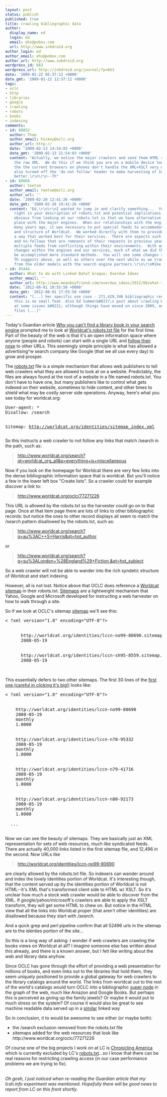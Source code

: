 ```yaml
---
layout: post
status: publish
published: true
title: crawling bibliographic data
author:
  display_name: ed
  login: ed
  email: ehs@pobox.com
  url: http://www.inkdroid.org
author_login: ed
author_email: ehs@pobox.com
author_url: http://www.inkdroid.org
wordpress_id: 663
wordpress_url: http://inkdroid.org/journal/?p=663
date: '2009-01-22 05:37:12 +0000'
date_gmt: '2009-01-22 12:37:12 +0000'
tags:
- oclc
- http
- libraries
- google
- crawling
- robots
- books
- indexing
comments:
- id: 80852
  author: Thom
  author_email: hickey@oclc.org
  author_url: http://
  date: '2009-02-13 14:54:03 +0000'
  date_gmt: '2009-02-13 21:54:03 +0000'
  content: "Actually, we notice the major crawlers and send them HTML rather than
    the raw XML.  We do this if we think you are on a mobile device too, since most
    the the current browsers on phones don't handle the XML+XSLT very well.\r\n\r\nWe've
    also turned off the 'do not follow' header to make harvesting of Identities work
    better.\r\n\r\n--Th"
- id: 80868
  author: teetsm
  author_email: teetsm@oclc.org
  author_url: ''
  date: '2009-02-20 12:41:26 +0000'
  date_gmt: '2009-02-20 19:41:26 +0000'
  content: "Ed,\r\n\r\nI wanted to jump in and clarify something...  You are absolutely
    right in your description of robots.txt and potential implications.  What is not
    obvious from looking at our robots.txt is that we have alternative methods in
    place with the major engines.  When our relationships with the engines started
    many years ago, it was necessary to put special feeds to accommodate the size
    and structure of Worldcat.  We worked directly with them to provide the data in
    a way that worked best for their services.  There are aspects such as our robots.txt
    and no-follows that are remnants of their requests in previous years and prevented
    multiple feeds from conflicting within their environments.  With advances and
    changes within the engines and our services, much of what we did then can now
    be accomplished more standard methods.  You will see some changes such as what
    Th suggests above, as well as others over the next while as we transition away
    from the older models with the search engine partners.\r\n\r\nMike Teets, OCLC"
- id: 85444
  author: What to do with Linked Data? &raquo; Overdue Ideas
  author_email: ''
  author_url: http://www.meanboyfriend.com/overdue_ideas/2012/08/what-to-do-with-linked-data/
  date: '2012-08-01 10:55:50 +0000'
  date_gmt: '2012-08-01 17:55:50 +0000'
  content: "[...] her specific use case - 271,429,346 bibliographic records in WorldCat
    this is no small feat. Also Ed Summer&#8217;s post about crawling WorldCat points
    at some issues &#8211; although things have moved on since 2009, and now the sitemap
    files [...]"
---
```

<p>Today's Guardian article <a href="http://www.guardian.co.uk/technology/2009/jan/22/library-search-engines-books">Why you can't find a library book in your search engine</a> prompted me to look at <a href="http://www.worldcat.org/robots.txt">Worldcat's robots.txt file</a> for the first time. Part of the beauty of the web is that it's an open information space where anyone (people and robots) can start with a single URL and <a href="http://efoundations.typepad.com/efoundations/2008/01/following-your.html">follow their nose</a> to other URLs. This seemingly simple principle is what has allowed a advertising^w search company like Google (that we all use every day) to grow and prosper. </p>
<p>The <a href="http://www.robotstxt.org/">robots.txt</a> file is a simple mechanism that allows web publishers to tell web crawlers what they are allowed to look at on a website. Predictably, the files are always found at the root of a website in a file named <em>robots.txt</em>. You don't have to have one, but many publishers like to control what gets indexed on their website, sometimes to hide content, and other times to shield what may be costly server side operations. Anyway, here's what you see today for worldcat.org:</p>
<pre>
User-agent: *
Disallow: /search

Sitemap: http://worldcat.org/identities/sitemap_index.xml
</pre>
<p>So this instructs a web crawler to not follow any links that match /search in the path, such as:</p>
<blockquote><p>
<a href="http://www.worldcat.org/search?qt=worldcat_org_all&q=everything+is+miscellaneous">http://www.worldcat.org/search?qt=worldcat_org_all&q=everything+is+miscellaneous</a>
</p></blockquote>
<p>Now if you look on the homepage for Worldcat there are very few links into the dense bibliographic information space that is worldcat. But you'll notice a few in the lower left box "Create lists".  So a crawler could for example discover a link to:</p>
<blockquote><p>
<a href="http://www.worldcat.org/oclc/77271226">http://www.worldcat.org/oclc/77271226</a>
</p></blockquote>
<p>This URL is allowed by the robots.txt so the harvester could go on to that page.  Once at that item page there are lots of links to other bibliographic records: but notice the ones to other record displays all seem to match the /search pattern disallowed by the robots.txt, such as:</p>
<blockquote><p>
<a href="http://www.worldcat.org/search?q=au%3AC++S+Harris&qt=hot_author">http://www.worldcat.org/search?q=au%3AC++S+Harris&qt=hot_author</a>
</p></blockquote>
<p>or</p>
<blockquote><p>
<a href="http://www.worldcat.org/search?q=su%3ALondon+%28England%29+Fiction.&qt=hot_subject">http://www.worldcat.org/search?q=su%3ALondon+%28England%29+Fiction.&qt=hot_subject</a>
</p></blockquote>
<p>So a web crawler will not be able to wander into the rich syndetic structure of Worldcat and start indexing.</p>
<p>However, all is not lost. Notice above that OCLC does reference a <a href="http://worldcat.org/identities/sitemap_index.xml">Worldcat sitemap</a> in their robots.txt. <a href="http://www.sitemaps.org/">Sitemaps</a> are a lightweight mechanism that Yahoo, Google and Microsoft developed for instructing a web harvester on how to walk through a site. </p>
<p>So if we look at OCLC's sitemap <a href="http://worldcat.org/identities/sitemap_index.xml">sitemap</a> we'll see this:</p>
<pre lang="xml">
< ?xml version="1.0" encoding="UTF-8"?>
<sitemapindex xmlns="http://www.sitemaps.org/schemas/sitemap/0.9"
        xmlns:xsi="http://www.w3.org/2001/XMLSchema-instance"
        xsi:schemaLocation="http://www.sitemaps.org/schemas/sitemap/0.9
        http://www.sitemaps.org/schemas/sitemap/0.9/siteindex.xsd">
    <sitemap>
      <loc>http://worldcat.org/identities/lccn-no99-80690.sitemap.xml</loc>
      <lastmod>2008-05-19</lastmod>
    </sitemap>
    <sitemap>
      <loc>http://worldcat.org/identities/lccn-sh95-8559.sitemap.xml</loc>
      <lastmod>2008-05-19</lastmod>
    </sitemap>
  </sitemapindex>
</pre>
<p>This essentially defers to two other sitemaps. The first 30 lines of the <a href="http://worldcat.org/identities/lccn-no99-80690.sitemap.xml">first one (careful in clicking it's big!)</a> looks like:</p>
<pre lang="xml">
< ?xml version="1.0" encoding="UTF-8"?>
<urlset xmlns="http://www.sitemaps.org/schemas/sitemap/0.9"
        xmlns:xsi="http://www.w3.org/2001/XMLSchema-instance"
        xsi:schemaLocation="http://www.sitemaps.org/schemas/sitemap/0.9
        http://www.sitemaps.org/schemas/sitemap/0.9/sitemap.xsd">
  <url>
    <loc>http://worldcat.org/identities/lccn-no99-80690</loc>
    <lastmod>2008-05-19</lastmod>
    <changefreq>monthly</changefreq>
    <priority>1.0000</priority>
  </url>
  <url>
    <loc>http://worldcat.org/identities/lccn-n78-95332</loc>
    <lastmod>2008-05-19</lastmod>
    <changefreq>monthly</changefreq>
    <priority>1.0000</priority>
  </url>
  <url>
    <loc>http://worldcat.org/identities/lccn-n79-41716</loc>
    <lastmod>2008-05-19</lastmod>
    <changefreq>monthly</changefreq>
    <priority>1.0000</priority>
  </url>
  <url>
    <loc>http://worldcat.org/identities/lccn-n80-92173</loc>
    <lastmod>2008-05-19</lastmod>
    <changefreq>monthly</changefreq>
    <priority>1.0000</priority>
  </url>
  ...
</urlset>
</pre>
<p>Now we can see the beauty of sitemaps. They are basically just an XML representation for sets of web resources, much like syndicated feeds. There are actually 40,000 links listed in the first sitemap file, and 12,496 in the second. Now URLs like  </p>
<blockquote><p>
<a href="http://worldcat.org/identities/lccn-no99-80690">http://worldcat.org/identities/lccn-no99-80690</a>
</p></blockquote>
<p>are clearly allowed by the robots.txt file. So indexers can wander around and index the lovely identities portion of Worldcat.  It's interesting though, that the content served up by the identities portion of Worldcat is not HTML--it's XML that's transformed client side to HTML w/ XSLT.  So it's unclear how much a stock web crawler would be able to discover from the XML. If google/yahoo/microsoft's crawlers are able to apply the XSLT transform, they will get some HTML to chew on. But notice in the HTML view that all the links into Worldcat proper (that aren't other identities) are disallowed because they start with <em>/search</em>.</p>
<p>And a quick grep and perl pipeline confirm that all 52496 urls in the sitemap are to the identies portion of the site...</p>
<p>So this is a long way of asking: I wonder if web crawlers are crawling the books views on Worldcat at all?  I imagine someone else has written about this already, and there is a known answer, but I felt like writing about the web and library data anyhow.</p>
<p>Since OCLC has gone through the effort of providing a web presentation for millions of books, and even links out to the libraries that hold them, they seem uniquely positioned to provide a global gateway for web crawlers to the library catalogs around the world. The links from worldcat out to the rest of the world's catalogs would turn OCLC into a bibliographic <a href="http://www.worldcat.org/oclc/52315903">super node</a> in the graph of the web, much like Amazon and Google Books. But perhaps this is perceived as giving up the family jewels? Or maybe it would put to much stress on the system? Of course it would also be great to see machine readable data served up in a <a href="http://inkdroid.org/journal/2009/01/21/work-identifiers-and-the-web/">similar</a> linked way</p>
<p>So in conclusion, it to would be awesome to see either (or maybe both):</p>
<ul>
<li>the /search exclusion removed from the robots.txt file</li>
<li>sitemaps added for the web resources that look like http://www.worldcat.org/oclc/77271226</li>
</ul>
<p>Of course one of the big projects I work on at LC is <a href="http://loc.gov/chroniclingamerica">Chronicling America</a> which is currently excluded by LC's <a href="http://loc.gov/robots.txt">robots.txt</a>...so I know that there can be real reasons for restricting crawling access (in our case performance problems we are trying to fix).  </p>
<p><em><br />
Oh gosh, I just noticed when re-reading the Guardian article that my lcsh.info experiment was mentioned. Hopefully there will be good news to report from LC on this front shortly.<br />
</em></p>
